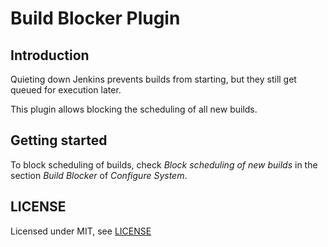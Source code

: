 # Build Blocker Plugin

## Introduction

Quieting down Jenkins prevents builds from starting, but they still get queued for execution later.

This plugin allows blocking the scheduling of all new builds.

## Getting started

To block scheduling of builds, check _Block scheduling of new builds_ in the section _Build Blocker_ of _Configure System_.

<!--
## Issues

Report issues and enhancements in the [Jenkins issue tracker](https://issues.jenkins-ci.org/).

## Contributing

Refer to our [contribution guidelines](https://github.com/jenkinsci/.github/blob/master/CONTRIBUTING.md)
-->

## LICENSE

Licensed under MIT, see [LICENSE](LICENSE.md)

